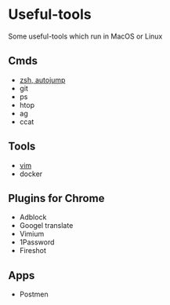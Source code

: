 # Useful-tools
Some useful-tools which run in MacOS or Linux

## Cmds
- [zsh, autojump](./tools/zsh_autojump.md)
- git
- ps
- htop
- ag
- ccat

## Tools
- [vim](./tools/vim.md)
- docker

## Plugins for Chrome
- Adblock
- Googel translate
- Vimium
- 1Password
- Fireshot

## Apps
- Postmen
